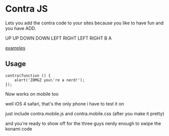 # Contra JS #

Lets you add the contra code to your sites because you like to have fun and you have ADD.

UP UP DOWN DOWN LEFT RIGHT LEFT RIGHT B A

[examples](http://konamicodesites.com "Sites that have a konami code easter egg")

## Usage ##

    contra(function () {
        alert('ZOMGZ you\'re a nerd!');
    });

Now works on mobile too

well iOS 4 safari, that's the only phone i have to test it on

just include contra.mobile.js and contra.mobile.css (after you make it pretty)

and you're ready to show off for the three guys nerdy enough to swipe the konami code